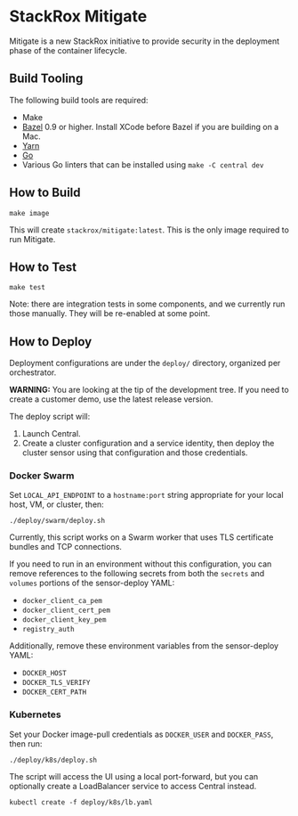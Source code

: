 # StackRox Mitigate

Mitigate is a new StackRox initiative to provide security in the
deployment phase of the container lifecycle.

## Build Tooling
The following build tools are required:

 * Make
 * [Bazel](https://docs.bazel.build/versions/master/install.html) 0.9 or higher.
 Install XCode before Bazel if you are building on a Mac.
 * [Yarn](https://yarnpkg.com/en/)
 * [Go](https://golang.org/dl/)
 * Various Go linters that can be installed using `make -C central dev`

## How to Build
```
make image
```

This will create `stackrox/mitigate:latest`. This is the only image required
to run Mitigate.

## How to Test
```
make test
```

Note: there are integration tests in some components, and we currently
run those manually. They will be re-enabled at some point.

## How to Deploy
Deployment configurations are under the `deploy/` directory, organized
per orchestrator.

**WARNING:** You are looking at the tip of the development tree.
If you need to create a customer demo, use the latest release version.

The deploy script will:

 1. Launch Central.
 1. Create a cluster configuration and a service identity, then
 deploy the cluster sensor using that configuration and those credentials.

### Docker Swarm

Set `LOCAL_API_ENDPOINT` to a `hostname:port` string appropriate for your
local host, VM, or cluster, then:

```
./deploy/swarm/deploy.sh
```

Currently, this script works on a Swarm worker that uses TLS certificate
bundles and TCP connections.

If you need to run in an environment without this configuration, you can remove
references to the following secrets from both the `secrets` and `volumes`
portions of the sensor-deploy YAML:

 * `docker_client_ca_pem`
 * `docker_client_cert_pem`
 * `docker_client_key_pem`
 * `registry_auth`

 Additionally, remove these environment variables from the sensor-deploy YAML:

 * `DOCKER_HOST`
 * `DOCKER_TLS_VERIFY`
 * `DOCKER_CERT_PATH`


### Kubernetes
Set your Docker image-pull credentials as `DOCKER_USER` and `DOCKER_PASS`, then run:

```
./deploy/k8s/deploy.sh
```

The script will access the UI using a local port-forward, but you can
optionally create a LoadBalancer service to access Central instead.

```
kubectl create -f deploy/k8s/lb.yaml
```
